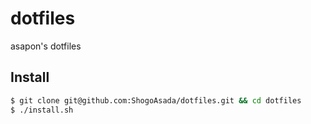 # dotfiles
asapon's dotfiles

## Install

```sh
$ git clone git@github.com:ShogoAsada/dotfiles.git && cd dotfiles
$ ./install.sh
```

